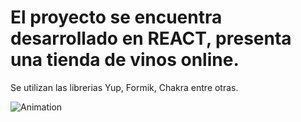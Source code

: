 # El proyecto se encuentra desarrollado en REACT, presenta una tienda de vinos online.
Se utilizan las librerias Yup, Formik, Chakra entre otras.

![Animation](https://github.com/Rodymus/Tienda-de-Vinos-Alternativa/assets/61990609/5e33b80f-7f61-4b98-8c11-0257dc9cfb4e)
